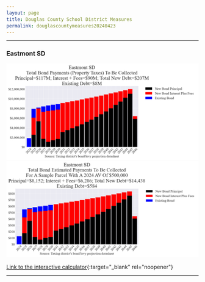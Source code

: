 ```yaml
---
layout: page
title: Douglas County School District Measures
permalink: douglascountymeasures20240423
---
```


___

### Eastmont SD

![Eastmont SD bond totals chart](pagesManual/LeviesReport/20240423/Eastmont.png "Eastmont SD bond totals chart")
![Eastmont SD bond example parcel chart](pagesManual/LeviesReport/20240423/EastmontParcel.png "Eastmont SD bond example parcel chart")

[Link to the interactive calculator](calculator_eastmont_20240423_enhanced){:target="_blank" rel="noopener"}

___

